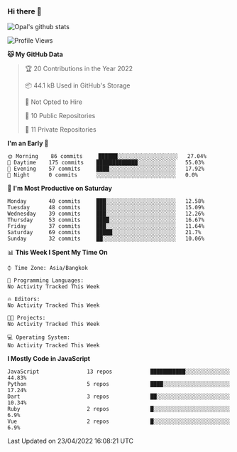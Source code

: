 ### Hi there 👋

![Opal's github stats](https://github-readme-stats.vercel.app/api?username=coolkidneversleep&count_private=true&show_icons=true&theme=radical)


<!--START_SECTION:waka-->
![Profile Views](http://img.shields.io/badge/Profile%20Views-0-blue)

**🐱 My GitHub Data** 

> 🏆 20 Contributions in the Year 2022
 > 
> 📦 44.1 kB Used in GitHub's Storage 
 > 
> 🚫 Not Opted to Hire
 > 
> 📜 10 Public Repositories 
 > 
> 🔑 11 Private Repositories  
 > 
**I'm an Early 🐤** 

```text
🌞 Morning    86 commits     ██████░░░░░░░░░░░░░░░░░░░   27.04% 
🌆 Daytime    175 commits    █████████████░░░░░░░░░░░░   55.03% 
🌃 Evening    57 commits     ████░░░░░░░░░░░░░░░░░░░░░   17.92% 
🌙 Night      0 commits      ░░░░░░░░░░░░░░░░░░░░░░░░░   0.0%

```
📅 **I'm Most Productive on Saturday** 

```text
Monday       40 commits     ███░░░░░░░░░░░░░░░░░░░░░░   12.58% 
Tuesday      48 commits     ███░░░░░░░░░░░░░░░░░░░░░░   15.09% 
Wednesday    39 commits     ███░░░░░░░░░░░░░░░░░░░░░░   12.26% 
Thursday     53 commits     ████░░░░░░░░░░░░░░░░░░░░░   16.67% 
Friday       37 commits     ███░░░░░░░░░░░░░░░░░░░░░░   11.64% 
Saturday     69 commits     █████░░░░░░░░░░░░░░░░░░░░   21.7% 
Sunday       32 commits     ██░░░░░░░░░░░░░░░░░░░░░░░   10.06%

```


📊 **This Week I Spent My Time On** 

```text
⌚︎ Time Zone: Asia/Bangkok

💬 Programming Languages: 
No Activity Tracked This Week

🔥 Editors: 
No Activity Tracked This Week

🐱‍💻 Projects: 
No Activity Tracked This Week

💻 Operating System: 
No Activity Tracked This Week

```

**I Mostly Code in JavaScript** 

```text
JavaScript               13 repos            ███████████░░░░░░░░░░░░░░   44.83% 
Python                   5 repos             ████░░░░░░░░░░░░░░░░░░░░░   17.24% 
Dart                     3 repos             ██░░░░░░░░░░░░░░░░░░░░░░░   10.34% 
Ruby                     2 repos             █░░░░░░░░░░░░░░░░░░░░░░░░   6.9% 
Vue                      2 repos             █░░░░░░░░░░░░░░░░░░░░░░░░   6.9%

```



 Last Updated on 23/04/2022 16:08:21 UTC
<!--END_SECTION:waka-->
